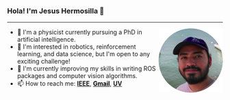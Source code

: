 ### Hola! I'm Jesus Hermosilla 👋
<hr>

<img align="right" width="150" src="img/profile.png">

- 📍 I'm a physicist currently pursuing a PhD in artificial intelligence.
- 🌟 I'm interested in robotics, reinforcement learning, and data science, but I'm open to any exciting challenge!
- 🧠 I'm currently improving my skills in writing ROS packages and computer vision algorithms.
- 📫 How to reach me: **<a href="mailto:jesus.hermosilla@ieee.org" >IEEE</a>**, **<a href="mailto:hermosilladiaz@gmail.com" style="color: black" >Gmail</a>**, **<a href="mailto:zs21000457@estudiantes.uv.mx" >UV</a>**
